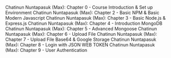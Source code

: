 Chatinun Nuntapasuk (Max): Chapter 0 - Course Introduction & Set up Environment
Chatinun Nuntapasuk (Max): Chapter 2 - Basic NPM & Basic Modern Javascript
Chatinun Nuntapasuk (Max): Chapter 3 - Basic Node.js & Express.js
Chatinun Nuntapasuk (Max): Chapter 4 - Introduction MongoDB
Chatinun Nuntapasuk (Max): Chapter 5 - Advanced Mongoose
Chatinun Nuntapasuk (Max): Chapter 6 - Upload File
Chatinun Nuntapasuk (Max): Chapter 7 - Upload File Base64 & Google Storage
Chatinun Nuntapasuk (Max): Chapter 8 - Login with JSON WEB TOKEN
Chatinun Nuntapasuk (Max): Chapter 9 - User Authentication
